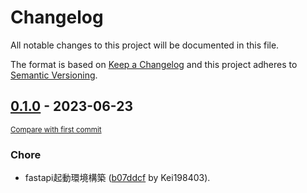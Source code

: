 # Changelog

All notable changes to this project will be documented in this file.

The format is based on [Keep a Changelog](http://keepachangelog.com/en/1.0.0/)
and this project adheres to [Semantic Versioning](http://semver.org/spec/v2.0.0.html).

<!-- insertion marker -->
## [0.1.0](https://github.com/Kei198403/fastapi_mecab/releases/tag/0.1.0) - 2023-06-23

<small>[Compare with first commit](https://github.com/Kei198403/fastapi_mecab/compare/6e61f6229659942bba06ae201d66eaa49b8a5456...0.1.0)</small>

### Chore

- fastapi起動環境構築 ([b07ddcf](https://github.com/Kei198403/fastapi_mecab/commit/b07ddcf3f5ae80a4b10d2d7ed09e7958c3043464) by Kei198403).

